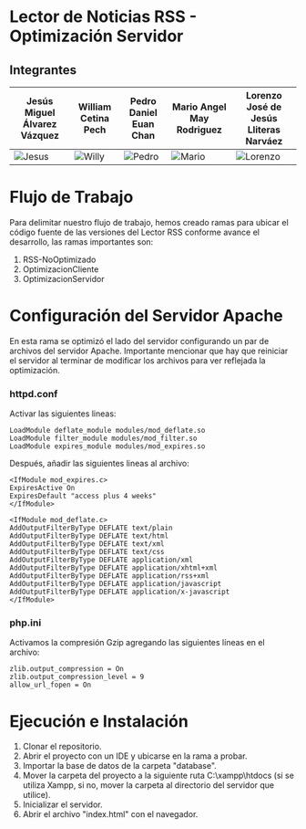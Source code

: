 # Lector de Noticias RSS - Optimización Servidor

## Integrantes

| Jesús Miguel Álvarez Vázquez            | William Cetina Pech                        | Pedro Daniel Euan Chan                     | Mario Angel May Rodriguez                  | Lorenzo José de Jesús Lliteras Narváez      |
| ------------------------------------------ | ------------------------------------------ | ------------------------------------------ | ------------------------------------------ | ---------------------------------------------- |
| ![Jesus](https://i.ibb.co/3TQ7XtP/Jesus.jpg) | ![Willy](https://i.ibb.co/xqqpgGS/Willy.jpg) | ![Pedro](https://i.ibb.co/x65hvnb/Pedro.jpg) | ![Mario](https://i.ibb.co/k5cwtgm/Mario.jpg) | ![Lorenzo](https://i.ibb.co/zSsQBGQ/Lorenzo.jpg) |

# Flujo de Trabajo

Para delimitar nuestro flujo de trabajo, hemos creado ramas para ubicar el código fuente de las versiones del Lector RSS conforme avance el desarrollo, las ramas importantes son:

1. RSS-NoOptimizado
2. OptimizacionCliente
3. OptimizacionServidor

# Configuración del Servidor Apache

En esta rama se optimizó el lado del servidor configurando un par de archivos del servidor Apache. Importante mencionar que hay que reiniciar el servidor al terminar de modificar los archivos para ver reflejada la optimización.

### httpd.conf

Activar las siguientes lineas:

```
LoadModule deflate_module modules/mod_deflate.so
LoadModule filter_module modules/mod_filter.so
LoadModule expires_module modules/mod_expires.so
```

Después, añadir las siguientes lineas al archivo:

```
<IfModule mod_expires.c>
ExpiresActive On
ExpiresDefault "access plus 4 weeks"
</IfModule>

<IfModule mod_deflate.c>
AddOutputFilterByType DEFLATE text/plain
AddOutputFilterByType DEFLATE text/html
AddOutputFilterByType DEFLATE text/xml
AddOutputFilterByType DEFLATE text/css
AddOutputFilterByType DEFLATE application/xml
AddOutputFilterByType DEFLATE application/xhtml+xml
AddOutputFilterByType DEFLATE application/rss+xml
AddOutputFilterByType DEFLATE application/javascript
AddOutputFilterByType DEFLATE application/x-javascript
</IfModule>
```

### php.ini

Activamos la compresión Gzip agregando las siguientes líneas en el archivo:

```
zlib.output_compression = On
zlib.output_compression_level = 9
allow_url_fopen = On
```

# Ejecución e Instalación

1. Clonar el repositorio.
2. Abrir el proyecto con un IDE y ubicarse en la rama a probar.
3. Importar la base de datos de la carpeta "database".
4. Mover la carpeta del proyecto a la siguiente ruta C:\xampp\htdocs (si se utiliza Xampp, si no, mover la carpeta al directorio del servidor que utilice).
5. Inicializar el servidor.
6. Abrir el archivo "index.html" con el navegador.
